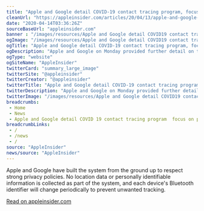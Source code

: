 ```yaml
--- 
title: "Apple and Google detail COVID-19 contact tracing program, focus on privacy [u]"
cleanUrl: "https://appleinsider.com/articles/20/04/13/apple-and-google-detail-covid-19-contact-tracing-program-focus-on-privacy"
date: "2020-04-14T03:36:26Z"
sourceBaseUrl: "appleinsider.com"
banner : "/images/resources/Apple and Google detail COVID19 contact tracing program focus on privacy u.jpg"
ogImage: "/images/resources/Apple and Google detail COVID19 contact tracing program focus on privacy u.jpg"
ogTitle: "Apple and Google detail COVID-19 contact tracing program, focus on privacy [u]"
ogDescription: "Apple and Google on Monday provided further detail on their upcoming contact tracing technology, noting the program will remain voluntary and that only public health organizations will be able to create apps built on the platform."
ogType: "website"
ogSiteName: "AppleInsider"
twitterCard: "summary_large_image"
twitterSite: "@appleinsider"
twitterCreator: "@appleinsider"
twitterTitle: "Apple and Google detail COVID-19 contact tracing program, focus on privacy [u]"
twitterDescription: "Apple and Google on Monday provided further detail on their upcoming contact tracing technology, noting the program will remain voluntary and that only public health organizations will be able to create apps built on the platform."
twitterImage: "/images/resources/Apple and Google detail COVID19 contact tracing program focus on privacy u.jpg"
breadcrumbs:
 - Home
 - News
 - Apple and Google detail COVID 19 contact tracing program  focus on privacy  u
breadcrumbLinks:
 - / 
 - /news
 - / 
source: "AppleInsider"
news/source: "AppleInsider"
---
```

Apple and Google have built the system from the ground up to respect strong privacy policies. No location data or personally identifiable information is collected as part of the system, and each device's Bluetooth identifier will change periodically to prevent unwanted tracking.  
  
[Read on appleinsider.com](https://appleinsider.com/articles/20/04/13/apple-and-google-detail-covid-19-contact-tracing-program-focus-on-privacy)
